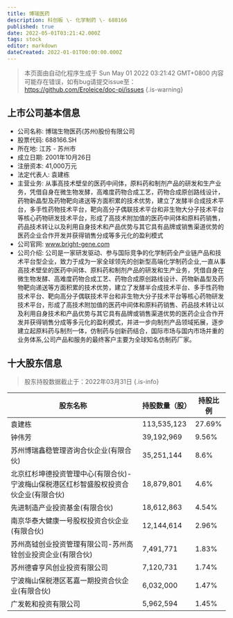 ```yaml
---
title: 博瑞医药
description: 科创板 \- 化学制药 \- 688166
published: true
date: 2022-05-01T03:21:42.000Z
tags: stock
editor: markdown
dateCreated: 2022-01-01T00:00:00.000Z
---
```


> 本页面由自动化程序生成于 Sun May 01 2022 03:21:42 GMT+0800
> 内容可能存在错误，如有bug请提交issue至：https://github.com/Eroleice/doc-pi/issues
{.is-warning}

## 上市公司基本信息
- 公司名称: 博瑞生物医药(苏州)股份有限公司
- 股票代码: 688166.SH
- 所在地: 江苏 - 苏州市
- 成立日期: 2001年10月26日
- 注册资本: 41,000万元
- 法定代表人: 袁建栋
- 主营业务: 从事高技术壁垒的医药中间体，原料药和制剂产品的研发和生产业务，凭借自身在微生物发酵，高难度药物合成工艺，药物合成原创路线设计，药物新晶型及药物靶向递送等方面积累的技术优势，建立了发酵半合成技术平台，多手性药物技术平台，靶向高分子偶联技术平台和非生物大分子技术平台等核心药物研发技术平台，形成了高技术附加值的医药中间体和原料药销售，药品技术转让以及利用自身技术和产品优势与其它具有品牌或销售渠道优势的医药企业合作开发并获得销售分成等多元化的盈利模式
- 公司官网: www.bright-gene.com
- 公司介绍: 公司是一家研发驱动、参与国际竞争的化学制药全产业链产品和技术平台型企业，致力于成为一家全球领先的创新型高端化学制药企业,一直从事高技术壁垒的医药中间体、原料药和制剂产品的研发和生产业务，凭借自身在微生物发酵、高难度药物合成工艺、药物合成原创路线设计、药物新晶型及药物靶向递送等方面积累的技术优势，建立了发酵半合成技术平台、多手性药物技术平台、靶向高分子偶联技术平台和非生物大分子技术平台等核心药物研发技术平台，形成了高技术附加值的医药中间体和原料药销售、药品技术转让以及利用自身技术和产品优势与其它具有品牌或销售渠道优势的医药企业合作开发并获得销售分成等多元化的盈利模式，并进一步向制剂产品领域拓展，逐步建立起原料药与制剂一体，仿制药与创新药结合，国际市场与国内市场并重的业务体系,公司产品和服务的最终客户主要为全球知名仿制药厂家。


## 十大股东信息
> 股东持股数据截止于：2022年03月31日
{.is-info}

| 股东名称 | 持股数量（股） | 持股比例 |
| --- | --- | --- |
| 袁建栋 | 113,535,123 | 27.69% |
| 钟伟芳 | 39,192,969 | 9.56% |
| 苏州博瑞鑫稳管理咨询合伙企业(有限合伙) | 35,251,144 | 8.6% |
| 北京红杉坤德投资管理中心(有限合伙)-宁波梅山保税港区红杉智盛股权投资合伙企业(有限合伙) | 18,879,801 | 4.6% |
| 先进制造产业投资基金(有限合伙) | 18,612,863 | 4.54% |
| 南京华泰大健康一号股权投资合伙企业(有限合伙) | 12,144,614 | 2.96% |
| 苏州高钺创业投资管理有限公司-苏州高铨创业投资企业(有限合伙) | 7,491,771 | 1.83% |
| 苏州德睿亨风创业投资有限公司 | 7,120,731 | 1.74% |
| 宁波梅山保税港区茗嘉一期投资合伙企业(有限合伙) | 6,032,000 | 1.47% |
| 广发乾和投资有限公司 | 5,962,594 | 1.45% |




